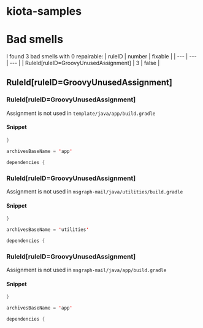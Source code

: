 # kiota-samples 
 
# Bad smells
I found 3 bad smells with 0 repairable:
| ruleID | number | fixable |
| --- | --- | --- |
| RuleId[ruleID=GroovyUnusedAssignment] | 3 | false |
## RuleId[ruleID=GroovyUnusedAssignment]
### RuleId[ruleID=GroovyUnusedAssignment]
Assignment is not used
in `template/java/app/build.gradle`
#### Snippet
```java
}

archivesBaseName = 'app'

dependencies {
```

### RuleId[ruleID=GroovyUnusedAssignment]
Assignment is not used
in `msgraph-mail/java/utilities/build.gradle`
#### Snippet
```java
}

archivesBaseName = 'utilities'

dependencies {
```

### RuleId[ruleID=GroovyUnusedAssignment]
Assignment is not used
in `msgraph-mail/java/app/build.gradle`
#### Snippet
```java
}

archivesBaseName = 'app'

dependencies {
```

